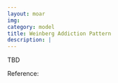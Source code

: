 ```yaml
---
layout: moar
img:
category: model
title: Weinberg Addiction Pattern
description: |
---
```

TBD




Reference:
